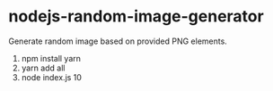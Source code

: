 # nodejs-random-image-generator
 Generate random image based on provided PNG elements.
 
 1. npm install yarn
 2. yarn add all
 3. node index.js 10
 
